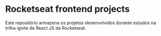# Rocketseat frontend projects

Este repositório armazena os projetos desenvolvidos durante estudos na trilha ignite de React.JS da Rocketseat.
